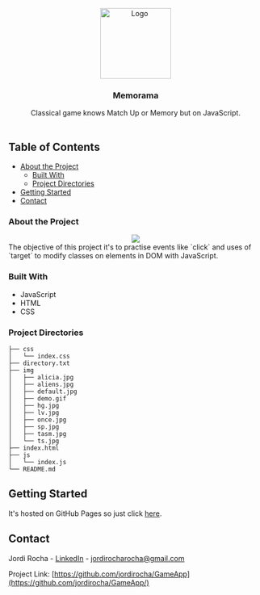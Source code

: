 <p align="center">
  <a href="https://game-app-store.herokuapp.com/">
    <img src="https://media.cdnandroid.com/item_images/62257/imagen-matchup-ejercita-tu-memoria-0thumb.jpeg" alt="Logo" width="140" height="140">
  </a>

  <h3 align="center">Memorama</h3>

  <p align="center">
    Classical game knows Match Up or Memory but on JavaScript.
    <br />
    <br />
  </p>
</p>

## Table of Contents



* [About the Project](#about-the-project)
  * [Built With](#built-with)
  * [Project Directories](#project-directories)
* [Getting Started](#getting-started)
* [Contact](#contact)


### About the Project
<div align="center">
  <img src="https://github.com/jordirocha/Memorama/blob/main/img/demo.gif" heigth="80%"/>
</div>
The objective of this project it's to practise events like `click` and uses of `target` to modify classes on elements in DOM with JavaScript.  

### Built With
* JavaScript
* HTML
* CSS

### Project Directories

    ├── css
    │   └── index.css
    ├── directory.txt
    ├── img
    │   ├── alicia.jpg
    │   ├── aliens.jpg
    │   ├── default.jpg
    │   ├── demo.gif
    │   ├── hg.jpg
    │   ├── lv.jpg
    │   ├── once.jpg
    │   ├── sp.jpg
    │   ├── tasm.jpg
    │   └── ts.jpg
    ├── index.html
    ├── js
    │   └── index.js
    └── README.md

## Getting Started
It's hosted on GitHub Pages so just click [here](https://jordirocha.github.io/Memorama/).

## Contact

Jordi Rocha - [LinkedIn](https://es.linkedin.com/in/jordirocharocha) - jordirocharocha@gmail.com

Project Link: [https://github.com/jordirocha/GameApp](https://github.com/jordirocha/GameApp/)
